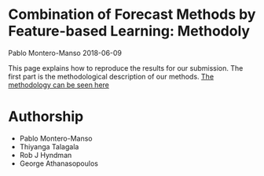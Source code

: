 Combination of Forecast Methods by Feature-based Learning: Methodoly
================
Pablo Montero-Manso
2018-06-09

This page explains how to reproduce the results for our submission. The first part is the methodological description of our methods. [The methodology can be seen here](M4_methodology.md)

Authorship
==========

-   Pablo Montero-Manso
-   Thiyanga Talagala
-   Rob J Hyndman
-   George Athanasopoulos
